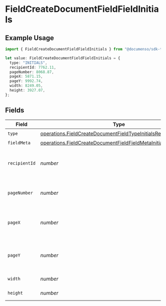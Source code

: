 # FieldCreateDocumentFieldFieldInitials

## Example Usage

```typescript
import { FieldCreateDocumentFieldFieldInitials } from "@documenso/sdk-typescript/models/operations";

let value: FieldCreateDocumentFieldFieldInitials = {
  type: "INITIALS",
  recipientId: 7762.11,
  pageNumber: 8068.87,
  pageX: 5871.15,
  pageY: 9992.74,
  width: 8249.05,
  height: 3927.07,
};
```

## Fields

| Field                                                                                                                                              | Type                                                                                                                                               | Required                                                                                                                                           | Description                                                                                                                                        |
| -------------------------------------------------------------------------------------------------------------------------------------------------- | -------------------------------------------------------------------------------------------------------------------------------------------------- | -------------------------------------------------------------------------------------------------------------------------------------------------- | -------------------------------------------------------------------------------------------------------------------------------------------------- |
| `type`                                                                                                                                             | [operations.FieldCreateDocumentFieldTypeInitialsRequestBody1](../../models/operations/fieldcreatedocumentfieldtypeinitialsrequestbody1.md)         | :heavy_check_mark:                                                                                                                                 | N/A                                                                                                                                                |
| `fieldMeta`                                                                                                                                        | [operations.FieldCreateDocumentFieldFieldMetaInitialsRequestBody](../../models/operations/fieldcreatedocumentfieldfieldmetainitialsrequestbody.md) | :heavy_minus_sign:                                                                                                                                 | N/A                                                                                                                                                |
| `recipientId`                                                                                                                                      | *number*                                                                                                                                           | :heavy_check_mark:                                                                                                                                 | The ID of the recipient to create the field for.                                                                                                   |
| `pageNumber`                                                                                                                                       | *number*                                                                                                                                           | :heavy_check_mark:                                                                                                                                 | The page number the field will be on.                                                                                                              |
| `pageX`                                                                                                                                            | *number*                                                                                                                                           | :heavy_check_mark:                                                                                                                                 | The X coordinate of where the field will be placed.                                                                                                |
| `pageY`                                                                                                                                            | *number*                                                                                                                                           | :heavy_check_mark:                                                                                                                                 | The Y coordinate of where the field will be placed.                                                                                                |
| `width`                                                                                                                                            | *number*                                                                                                                                           | :heavy_check_mark:                                                                                                                                 | The width of the field.                                                                                                                            |
| `height`                                                                                                                                           | *number*                                                                                                                                           | :heavy_check_mark:                                                                                                                                 | The height of the field.                                                                                                                           |